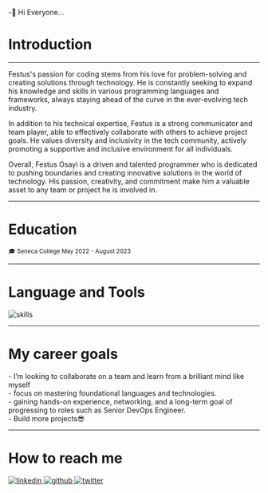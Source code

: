 
-👋 Hi Everyone...
<h1>Introduction</h1>
<hr>

<p>
Festus's passion for coding stems from his love for problem-solving and creating solutions through technology. He is constantly seeking to expand his knowledge and skills in various programming languages and frameworks, always staying ahead of the curve in the ever-evolving tech industry.
</p>

<p>
In addition to his technical expertise, Festus is a strong communicator and team player, able to effectively collaborate with others to achieve project goals. He values diversity and inclusivity in the tech community, actively promoting a supportive and inclusive environment for all individuals.
</p>

<p>
Overall, Festus Osayi is a driven and talented programmer who is dedicated to pushing boundaries and creating innovative solutions in the world of technology. His passion, creativity, and commitment make him a valuable asset to any team or project he is involved in.
</p>
<hr>
<h1>Education</h1>
<small>🎓 Seneca College May 2022 - August 2023</small>
<hr>

<h1>Language and Tools</h1>
<img src='https://skillicons.dev/icons?i=js,html,c,cpp,css,express,github,mysql,nextjs,nodejs,postgres,py,react,sequelize,tailwind,vscode,linux,docker,kubernetes,ansible,terraform,Bash&perline=6' alt="skills"/>
<hr>

<h1>My career goals</h1>
- I’m looking to collaborate on a team and learn from a brilliant mind like myself <br>
- focus on mastering foundational languages and technologies. <br>
- gaining hands-on experience, networking, and a long-term goal of progressing to roles such as Senior DevOps Engineer. <br>
- Build more projects😎
<hr>

<h1>How to reach me </h1>
<a href='https://www.linkedin.com/in/festus-osayi/'>
  <img src='https://skillicons.dev/icons?i=linkedin' alt="linkedin"/>  
</a>
<a href='https://github.com/Festus-Osayi'>
  <img src='https://skillicons.dev/icons?i=github' alt="github"/>  
</a>
 <a href='https://twitter.com/Festus_Osayi29'>
  <img src='https://skillicons.dev/icons?i=twitter' alt="twitter"/>  
</a>

  


    
   
 
  


